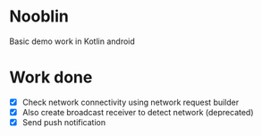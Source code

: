 # Nooblin
Basic demo work in Kotlin android

# Work done
- [x] Check network connectivity using network request builder
- [x] Also create broadcast receiver to detect network (deprecated)
- [x] Send push notification
